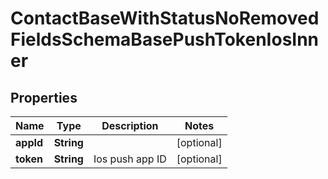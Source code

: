 

# ContactBaseWithStatusNoRemovedFieldsSchemaBasePushTokenIosInner


## Properties

| Name | Type | Description | Notes |
|------------ | ------------- | ------------- | -------------|
|**appId** | **String** |  |  [optional] |
|**token** | **String** | Ios push app ID |  [optional] |



